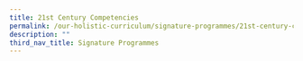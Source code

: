 ```yaml
---
title: 21st Century Competencies
permalink: /our-holistic-curriculum/signature-programmes/21st-century-competencies/
description: ""
third_nav_title: Signature Programmes
---
```

